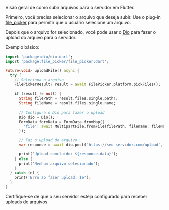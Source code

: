 Visão geral de como subir arquivos para o servidor em Flutter.

Primeiro, você precisa selecionar o arquivo que deseja subir. Use o plug-in [file_picker](https://pub.dev/packages/file_picker) para permitir que o usuário selecione um arquivo.

Depois que o arquivo for selecionado, você pode usar o [Dio](https://pub.dev/packages/dio) para fazer o upload do arquivo para o servidor.

Exemplo básico:

```dart
import 'package:dio/dio.dart';
import 'package:file_picker/file_picker.dart';

Future<void> uploadFile() async {
  try {
    // Seleciona o arquivo
    FilePickerResult? result = await FilePicker.platform.pickFiles();
    
    if (result != null) {
      String filePath = result.files.single.path!;
      String fileName = result.files.single.name;

      // Configura o Dio para fazer o upload
      Dio dio = Dio();
      FormData formData = FormData.fromMap({
        'file': await MultipartFile.fromFile(filePath, filename: fileName),
      });

      // Faz o upload do arquivo
      var response = await dio.post('https://seu-servidor.com/upload', data: formData);

      print('Upload concluído: ${response.data}');
    } else {
      print('Nenhum arquivo selecionado');
    }
  } catch (e) {
    print('Erro ao fazer upload: $e');
  }
}
```

Certifique-se de que o seu servidor esteja configurado para receber uploads de arquivos.
